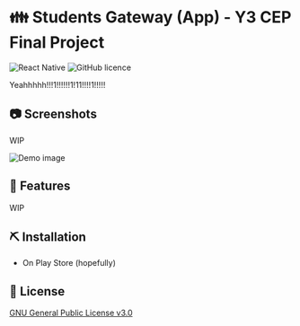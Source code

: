 # 👪 Students Gateway (App) - Y3 CEP Final Project

![React Native](https://img.shields.io/badge/made%20with-React%20Native-900.svg)
![GitHub licence](https://img.shields.io/github/license/Ycmelon/students-gateway-app?color=900)

Yeahhhhh!!!1!!!!!!1!11!!!!1!!!!!

## 📷 Screenshots

WIP

![Demo image](.github/demo.png)

## 🚀 Features

WIP

## ⛏️ Installation

- On Play Store (hopefully)

## 📃  License

[GNU General Public License v3.0](https://choosealicense.com/licenses/gpl-3.0/)
